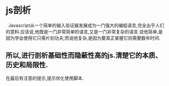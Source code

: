 # js剖析
&nbsp;&nbsp;Javascript从一个简单的输入验证器发展成为一门强大的编程语言,完全出乎人们的意料.应该说,他既是一门非常简单的语言,又是一门非常复杂的语言.说他简单,是因为学会使用它只需片刻功夫;而说他复杂,是因为要真正掌握它则需要数年时间. 
## 所以,进行剖析基础性而隐蔽性高的js.清楚它的本质、历史和局限性.
在最后有注意的提示,提示优化使用脚本.
